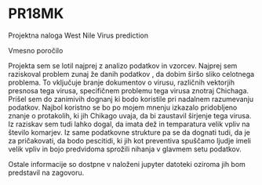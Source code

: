 # PR18MK
Projektna naloga West Nile Virus prediction

Vmesno poročilo

Projekta sem se lotil najprej z analizo podatkov in vzorcev.
Najprej sem raziskoval problem zunaj že danih podatkov , da dobim širšo sliko celotnega problema. To vključuje branje dokumentov o virusu,
različnih vektorjih presnosa tega virusa, specifičnem problemu tega virusa znotraj Chichaga.
Prišel sem do zanimivih dognanj ki bodo koristile pri nadalnem razumevanju podatkov. Najbol koristno se bo po mojem mnenju izkazalo
pridobljeno znanje o protakolih, ki jih Chikago uvaja, da bi zaustavil širjenje tega virusa. Iz raziskav sem tudi lahko dogal, da
imata dež in temparatura velik vpliv na število komarjev. Iz same podatkovne strukture pa se da dognati tudi, da je za pričakovati, da
bodo pescitidi, ki jih kot preventiva spuščamo ljudje imeli velik vpliv in bojo predvidoma sprožili nihanja v glavmem setu podatkov.

Ostale informacije so dostpne v naloženi jupyter datoteki oziroma jih bom predstavil na zagovoru.

